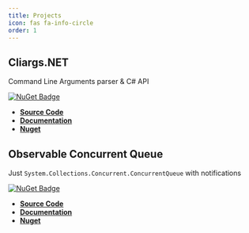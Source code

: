 ```yaml
---
title: Projects
icon: fas fa-info-circle
order: 1
---
```


## Cliargs.NET

Command Line Arguments parser & C# API

[![NuGet Badge](https://buildstats.info/nuget/Cliargs.NET)](https://www.nuget.org/packages/Cliargs.NET/)

 - [**Source Code**](https://github.com/YounesCheikh/Cliargs.NET)
 - [**Documentation**](https://somecode.net/Cliargs.NET/)
 - [**Nuget**](https://somecode.net/Cliargs.NET/)

## Observable Concurrent Queue

Just `System.Collections.Concurrent.ConcurrentQueue` with notifications

[![NuGet Badge](https://buildstats.info/nuget/ObservableConcurrentQueue)](https://www.nuget.org/packages/ObservableConcurrentQueue/)

 - [**Source Code**](https://github.com/YounesCheikh/ObservableConcurrentQueue/tree/master)
 - [**Documentation**](https://somecode.net/ObservableConcurrentQueue/)
 - [**Nuget**](https://www.nuget.org/packages/ObservableConcurrentQueue/)
